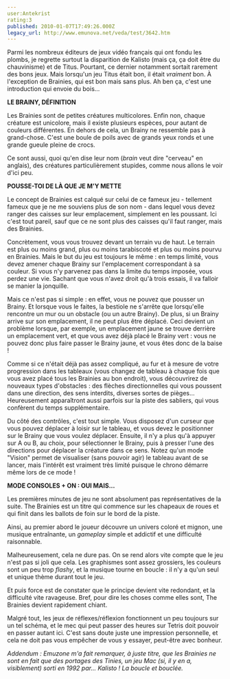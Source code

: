 ```yaml
---
user:Antekrist
rating:3
published: 2010-01-07T17:49:26.000Z
legacy_url: http://www.emunova.net/veda/test/3642.htm
---
```

Parmi les nombreux éditeurs de jeux vidéo français qui ont fondu les plombs, je regrette surtout la disparition de Kalisto (mais ça, ça doit être du chauvinisme) et de Titus. Pourtant, ce dernier notamment sortait rarement des bons jeux. Mais lorsqu'un jeu Titus était bon, il était _vraiment_ bon. À l'exception de Brainies, qui est bon mais sans plus. Ah ben ça, c'est une introduction qui envoie du bois...  

  

**LE BRAINY, DÉFINITION**  

Les Brainies sont de petites créatures multicolores. Enfin non, chaque créature est unicolore, mais il existe plusieurs espèces, pour autant de couleurs différentes. En dehors de cela, un Brainy ne ressemble pas à grand-chose. C'est une boule de poils avec de grands yeux ronds et une grande gueule pleine de crocs.  

Ce sont aussi, quoi qu'en dise leur nom (_brain_ veut dire "cerveau" en anglais), des créatures particulièrement stupides, comme nous allons le voir d'ici peu.  

  

**POUSSE-TOI DE LÀ QUE JE M'Y METTE**  

Le concept de Brainies est calqué sur celui de ce fameux jeu - tellement fameux que je ne me souviens plus de son nom - dans lequel vous devez ranger des caisses sur leur emplacement, simplement en les poussant. Ici c'est tout pareil, sauf que ce ne sont plus des caisses qu'il faut ranger, mais des Brainies.  

Concrètement, vous vous trouvez devant un terrain vu de haut. Le terrain est plus ou moins grand, plus ou moins tarabiscoté et plus ou moins pourvu en Brainies. Mais le but du jeu est toujours le même : en temps limité, vous devez amener chaque Brainy sur l'emplacement correspondant à sa couleur. Si vous n'y parvenez pas dans la limite du temps imposée, vous perdez une vie. Sachant que vous n'avez droit qu'à trois essais, il va falloir se manier la jonquille.  

Mais ce n'est pas si simple : en effet, vous ne pouvez que pousser un Brainy. Et lorsque vous le faites, la bestiole ne s'arrête que lorsqu'elle rencontre un mur ou un obstacle (ou un autre Brainy). De plus, si un Brainy arrive sur son emplacement, il ne peut plus être déplacé. Ceci devient un problème lorsque, par exemple, un emplacement jaune se trouve derrière un emplacement vert, et que vous avez déjà placé le Brainy vert : vous ne pouvez donc plus faire passer le Brainy jaune, et vous êtes donc de la baise !  

Comme si ce n'était déjà pas assez compliqué, au fur et à mesure de votre progression dans les tableaux (vous changez de tableau à chaque fois que vous avez placé tous les Brainies au bon endroit), vous découvrirez de nouveaux types d'obstacles : des flèches directionnelles qui vous poussent dans une direction, des sens interdits, diverses sortes de pièges... Heureusement apparaîtront aussi parfois sur la piste des sabliers, qui vous confèrent du temps supplémentaire.  

Du côté des contrôles, c'est tout simple. Vous disposez d'un curseur que vous pouvez déplacer à loisir sur le tableau, et vous devez le positionner sur le Brainy que vous voulez déplacer. Ensuite, il n'y a plus qu'à appuyer sur A ou B, au choix, pour sélectionner le Brainy, puis à presser l'une des directions pour déplacer la créature dans ce sens. Notez qu'un mode "Vision" permet de visualiser (sans pouvoir agir) le tableau avant de se lancer, mais l'intérêt est vraiment très limité puisque le chrono démarre même lors de ce mode !  

  

**MODE CONSOLES + ON : OUI MAIS...**  

Les premières minutes de jeu ne sont absolument pas représentatives de la suite. The Brainies est un titre qui commence sur les chapeaux de roues et qui finit dans les ballots de foin sur le bord de la piste.  

Ainsi, au premier abord le joueur découvre un univers coloré et mignon, une musique entraînante, un _gameplay_ simple et addictif et une difficulté raisonnable.  

Malheureusement, cela ne dure pas. On se rend alors vite compte que le jeu n'est pas si joli que cela. Les graphismes sont assez grossiers, les couleurs sont un peu trop _flashy_, et la musique tourne en boucle : il n'y a qu'un seul et unique thème durant tout le jeu.  

Et puis force est de constater que le principe devient vite redondant, et la difficulté vite ravageuse. Bref, pour dire les choses comme elles sont, The Brainies devient rapidement chiant.  

Malgré tout, les jeux de réflexes/réflexion fonctionnent un peu toujours sur un tel schéma, et le mec qui peut passer des heures sur Tetris doit pouvoir en passer autant ici. C'est sans doute juste une impression personnelle, et cela ne doit pas vous empêcher de vous y essayer, peut-être avec bonheur.  

  

_Addendum : Emuzone m'a fait remarquer, à juste titre, que les Brainies ne sont en fait que des portages des Tinies, un jeu Mac (si, il y en a, visiblement) sorti en 1992 par... Kalisto ! La boucle et bouclée._
